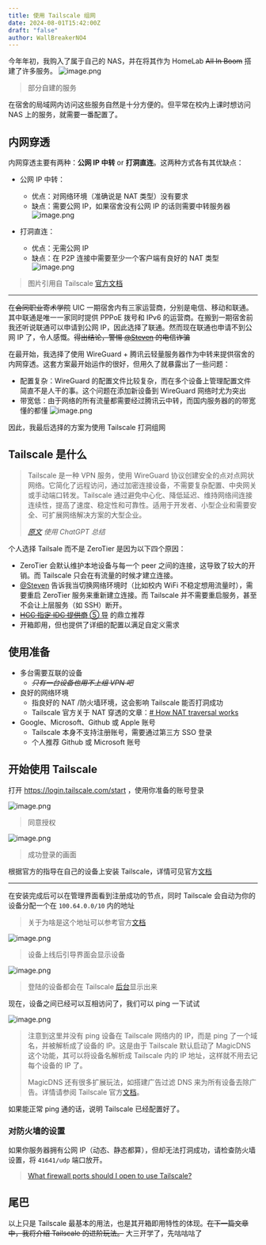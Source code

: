 ```yaml
---
title: 使用 Tailscale 组网
date: 2024-08-01T15:42:00Z
draft: "false"
author: WallBreakerNO4
---
```


今年年初，我购入了属于自己的 NAS，并在将其作为 HomeLab ~~All In Boom~~ 搭建了许多服务。
![image.png](https://image.wall-breaker-no4.xyz/imgs/202403222130140.png#center)

> 部分自建的服务

在宿舍的局域网内访问这些服务自然是十分方便的。但平常在校内上课时想访问 NAS 上的服务，就需要一番配置了。

## 内网穿透

内网穿透主要有两种：**公网 IP 中转** or **打洞直连**。这两种方式各有其优缺点：

- 公网 IP 中转：

  - 优点：对网络环境（准确说是 NAT 类型）没有要求
  - 缺点：需要公网 IP，如果宿舍没有公网 IP 的话则需要中转服务器
    ![image.png](https://image.wall-breaker-no4.xyz/imgs/20240620000934.png#center)

- 打洞直连：
  - 优点：无需公网 IP
  - 缺点：在 P2P 连接中需要至少一个客户端有良好的 NAT 类型
    ![image.png](https://image.wall-breaker-no4.xyz/imgs/20240620000945.png#center)

> 图片引用自 Tailscale [官方文档](https://tailscale.com/kb/1151/what-is-tailscale)

---

在~~会同职业寄术学院~~ UIC 一期宿舍内有三家运营商，分别是电信、移动和联通。其中联通是唯一一家同时提供 PPPoE 拨号和 IPv6 的运营商。在搬到一期宿舍前我还听说联通可以申请到公网 IP，因此选择了联通。然而现在联通也申请不到公网 IP 了，令人感慨。~~得出结论，警惕 [@Steven](https://blog.steven53.top/) 的电信诈骗~~

在最开始，我选择了使用 WireGuard + 腾讯云轻量服务器作为中转来提供宿舍的内网穿透。这套方案最开始运作的很好，但用久了就暴露出了一些问题：

- 配置复杂：WireGuard 的配置文件比较复杂，而在多个设备上管理配置文件简直不是人干的事。这个问题在添加新设备到 WireGuard 网络时尤为突出
- 带宽低：由于网络的所有流量都需要经过腾讯云中转，而国内服务器的的带宽懂的都懂
  ![image.png](https://image.wall-breaker-no4.xyz/imgs/20240617145838.png#center)

因此，我最后选择的方案为使用 Tailscale 打洞组网

## Tailscale 是什么

> Tailscale 是一种 VPN 服务，使用 WireGuard 协议创建安全的点对点网状网络。它简化了远程访问，通过加密连接设备，不需要复杂配置、中央网关或手动端口转发。Tailscale 通过避免中心化、降低延迟、维持网络间连接连续性，提高了速度、稳定性和可靠性。适用于开发者、小型企业和需要安全、可扩展网络解决方案的大型企业。
>
> _[原文](https://tailscale.com/kb/1151/what-is-tailscale) 使用 ChatGPT 总结_

个人选择 Tailsale 而不是 ZeroTier 是因为以下四个原因：

- ZeroTier 会默认维护本地设备与每一个 peer 之间的连接，这导致了较大的开销。而 Tailscale 只会在有流量的时候才建立连接。
- [@Steven](https://blog.steven53.top/) 告诉我当切换网络环境时（比如校内 WiFi 不稳定想用流量时），需要重启 ZeroTier 服务来重新建立连接。而 Tailscale 并不需要重启服务，甚至不会让上层服务（如 SSH）断开。
- [~~HCC 指定 IDC 提供商~~ ⑤ 导](https://ecwuuuuu.com/) 的鼎立推荐
- 开箱即用，但也提供了详细的配置以满足自定义需求

## 使用准备

- 多台需要互联的设备
  - ~~_只有一台设备也用不上组 VPN 吧_~~
- 良好的网络环境
  - 指良好的 NAT /防火墙环境，这会影响 Tailscale 能否打洞成功
  - Tailscale 官方关于 NAT 穿透的文章：[# How NAT traversal works](https://tailscale.com/blog/how-nat-traversal-works)
- Google、Microsoft、Github 或 Apple 账号
  - Tailscale 本身不支持注册账号，需要通过第三方 SSO 登录
  - 个人推荐 Github 或 Microsoft 账号

## 开始使用 Tailscale

打开 https://login.tailscale.com/start ，使用你准备的账号登录

![image.png](https://image.wall-breaker-no4.xyz/imgs/20240626140646.png)

> 同意授权

![image.png](https://image.wall-breaker-no4.xyz/imgs/20240625150719.png)

> 成功登录的画面

根据官方的指导在自己的设备上安装 Tailscale，详情可见官方[文档](https://tailscale.com/kb/1347/installation)

---

在安装完成后可以在管理界面看到注册成功的节点，同时 Tailscale 会自动为你的设备分配一个在 `100.64.0.0/10` 内的地址

> 关于为啥是这个地址可以参考官方[文档](https://tailscale.com/kb/1015/100.x-addresses)

![image.png](https://image.wall-breaker-no4.xyz/imgs/20240705174054.png)

> 设备上线后引导界面会显示设备

![image.png](https://image.wall-breaker-no4.xyz/imgs/20240730175813.png)

> 登陆的设备都会在 Tailscale [后台](https://login.tailscale.com/admin/machines)显示出来

现在，设备之间已经可以互相访问了，我们可以 ping 一下试试

![image.png](https://image.wall-breaker-no4.xyz/imgs/20240731114914.png#center)

> 注意到这里并没有 ping 设备在 Tailscale 网络内的 IP，而是 ping 了一个域名，并被解析成了设备的 IP。这是由于 Tailscale 默认启动了 MagicDNS 这个功能，其可以将设备名解析成 Tailscale 内的 IP 地址，这样就不用去记每个设备的 IP 了。
>
> MagicDNS 还有很多扩展玩法，如搭建广告过滤 DNS 来为所有设备去除广告。详情请参阅 Tailscale 官方[文档](https://tailscale.com/kb/1081/magicdns)。

如果能正常 ping 通的话，说明 Tailscale 已经配置好了。
### 对防火墙的设置

如果你服务器拥有公网 IP（动态、静态都算），但却无法打洞成功，请检查防火墙设置，将 `41641/udp` 端口放开。

> [What firewall ports should I open to use Tailscale?](https://tailscale.com/kb/1082/firewall-ports)
## 尾巴

以上只是 Tailscale 最基本的用法，也是其开箱即用特性的体现。~~在下一篇文章中，我将介绍 Tailscale 的进阶玩法。~~ 大三开学了，先咕咕咕了
